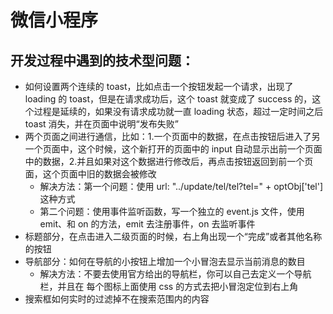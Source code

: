 # 微信小程序


## 开发过程中遇到的技术型问题：

* 如何设置两个连续的 toast，比如点击一个按钮发起一个请求，出现了 loading 的 toast，但是在请求成功后，这个 toast 就变成了 success 的，这个过程是延续的，如果没有请求成功就一直 loading 状态，超过一定时间之后 toast 消失，并在页面中说明“发布失败”
* 两个页面之间进行通信，比如：1.一个页面中的数据，在点击按钮后进入了另一个页面中，这个时候，这个新打开的页面中的 input 自动显示出前一个页面中的数据，2.并且如果对这个数据进行修改后，再点击按钮返回到前一个页面，这个页面中旧的数据会被修改
    * 解决方法：第一个问题：使用 url: "../update/tel/tel?tel=" + optObj['tel'] 这种方式
    * 第二个问题：使用事件监听函数，写一个独立的 event.js 文件，使用 emit、和 on 的方法，emit 去注册事件，on 去监听事件
* 标题部分，在点击进入二级页面的时候，右上角出现一个“完成”或者其他名称的按钮
* 导航部分：如何在导航的小按钮上增加一个小冒泡去显示当前消息的数目
    * 解决方法：不要去使用官方给出的导航栏，你可以自己去定义一个导航栏，并且在 每个图标上面使用 css 的方式去把小冒泡定位到右上角
* 搜索框如何实时的过滤掉不在搜索范围内的内容
